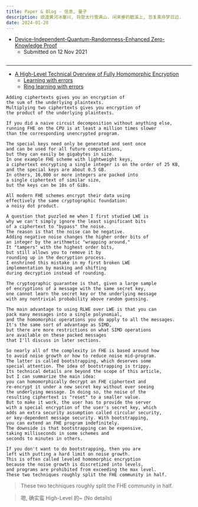 ```yaml
---
title: Paper & Blog - 信息, 量子
description: 欲渡黄河冰塞川, 将登太行雪满山. 闲来垂钓碧溪上, 忽复乘舟梦日边.
date: 2024-01-28
---
```


- [Device-Independent-Quantum-Randomness-Enhanced Zero-Knowledge Proof](https://arxiv.org/abs/2111.06717)
  - Submitted on 12 Nov 2021

```

```

---

- [A High-Level Technical Overview of Fully Homomorphic Encryption](https://www.jeremykun.com/2024/05/04/fhe-overview/)
  - [Learning with errors](https://en.wikipedia.org/wiki/Learning_with_errors)
  - [Ring learning with errors](https://en.wikipedia.org/wiki/Ring_learning_with_errors)

```
Adding ciphertexts gives you an encryption of
the sum of the underlying plaintexts.
Multiplying two ciphertexts gives you encryption of
the product of the underlying plaintexts.
```

```
If you did a naive circuit decomposition without anything else,
running FHE on the CPU is at least a million times slower
than the corresponding unencrypted program.
```

```
The special keys need only be generated and sent once
and can be used for all future computations,
but they can easily be gigabytes in size.
In one example FHE scheme with lightweight keys,
a ciphertext encrypting a single integer is on the order of 25 KB,
and the special keys are about 0.5 GB.
In others, 16,000 or more integers are packed into
a single ciphertext of similar size,
but the keys can be 10s of GiBs.
```

```
All modern FHE schemes encrypt their data using
effectively the same cryptographic foundation:
a noisy dot product.
```

```
A question that puzzled me when I first studied LWE is
why we can't simply ignore the least significant bits
of a ciphertext to "bypass" the noise.
The reason is that the noise can be negative.
Adding negative noise changes the higher order bits of
an integer by the arithmetic "wrapping around."
It "tampers" with the highest order bits,
but still allows you to remove it by
rounding up in the decryption process.
I enshrined this mistake in my first broken LWE
implementation by masking and shifting
during decryption instead of rounding.
```

```
The cryptographic guarantee is that, given a large sample
of encryptions of a message with the same secret key,
one cannot learn the secret key or the underlying message
with any nontrivial probability above random guessing.
```

```
The main advantage to using RLWE over LWE is that you can
pack many messages into a single polynomial,
and the homomorphic operations you do apply to all the messages.
It's the same sort of advantage as SIMD,
but there are more restrictions on what SIMD operations
are available on these packed messages
that I'll discuss in later sections.
```

```
So nearly all of the complexity in FHE is based around how
to avoid noise growth or how to reduce noise mid-program.
The latter is called bootstrapping, which deserves some
special attention. The idea of bootstrapping is trippy.
Its technical details are beyond the scope of this article,
but I can summarize the main idea:
you can homomorphically decrypt an FHE ciphertext and
re-encrypt it under a new secret key without ever seeing
the underlying message. In doing so, the noise of the
resulting ciphertext is "reset" to a smaller value.
But to make it work, the user has to provide the server
with a special encryption of the user's secret key, which
adds an extra security assumption called circular security,
or key-dependent message security. With bootstrapping,
you can extend an FHE program indefinitely.
The downside is that bootstrapping can be expensive,
taking milliseconds in some schemes and
seconds to minutes in others.
```

```
If you don't want to do bootstrapping, then you are
left with putting a hard limit on noise growth.
This is often called leveled homomorphic encryption
because the noise growth is discretized into levels,
and programs are prohibited from exceeding the max level.
These two techniques roughly split the FHE community in half.
```

> These two techniques roughly split the FHE community in half.

> 嗯, 确实蛮 High-Level 的~ (No details)
